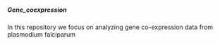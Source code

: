 ##### Gene_coexpression

In this repository we focus on analyzing gene co-expression data from plasmodium falciparum 
